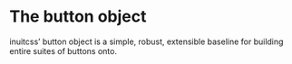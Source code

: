 # The button object

inuitcss’ button object is a simple, robust, extensible baseline for building
entire suites of buttons onto.
